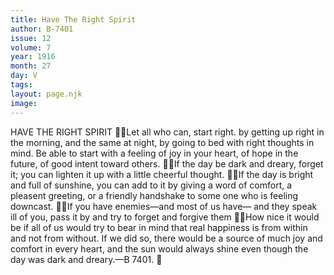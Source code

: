```yaml
---
title: Have The Right Spirit
author: B-7401
issue: 12
volume: 7
year: 1916
month: 27
day: V
tags:
layout: page.njk
image:
---
```

HAVE THE RIGHT SPIRIT Let all who can, start right. by getting up right in the morning, and the same at night, by going to bed with right thoughts in mind. Be able to start with a feeling of joy in your heart, of hope in the future, of good intent toward others. If the day be dark and dreary, forget it; you can lighten it up with a little cheerful thought. If the day is bright and full of sunshine, you can add to it by giving a word of comfort, a pleasent greeting, or a friendly handshake to some one who is feeling downcast. If you have enemies—and most of us have— and they speak ill of you, pass it by and try to forget and forgive them How nice it would be if all of us would try to bear in mind that real happiness is from within and not from without. If we did so, there would be a source of much joy and comfort in every heart, and the sun would always shine even though the day was dark and dreary.—B 7401. 
